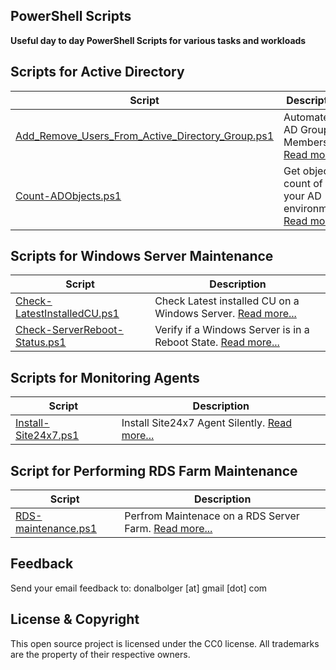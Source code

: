 PowerShell Scripts
-------------------------------------

**Useful day to day PowerShell Scripts for various tasks and workloads**

Scripts for Active Directory
-----------------------------

| Script                                               | Description                                                                                     |
| ---------------------------------------------------- | ----------------------------------------------------------------------------------------------- |
| [Add_Remove_Users_From_Active_Directory_Group.ps1](ActiveDirectory/Add_Remove_Users_From_Active_Directory_Group.ps1)           | Automate AD Group Membership. [Read more...](Docs/Add_Remove_Users_From_Active_Directory_Group.md)                  |
| [Count-ADObjects.ps1](ActiveDirectory/Count-ADObjects.ps1)           | Get object count of your AD environment. [Read more...](Docs/Count-ADObjects.md)                  |

Scripts for Windows Server Maintenance
-----------------------------

| Script                                               | Description                                                                                     |
| ---------------------------------------------------- | ----------------------------------------------------------------------------------------------- |
| [Check-LatestInstalledCU.ps1](Server-Maintenance/Check-LatestInstalledCU.ps1)           | Check Latest installed CU on a Windows Server. [Read more...](Docs/Check-LatestInstalledCU.md)                  |
| [Check-ServerReboot-Status.ps1](Server-Maintenance/Check-ServerReboot-Status.ps1)           | Verify if a Windows Server is in a Reboot State. [Read more...](Docs/Check-ServerReboot-Status.md)                  |

Scripts for Monitoring Agents
-----------------------------

| Script                                               | Description                                                                                     |
| ---------------------------------------------------- | ----------------------------------------------------------------------------------------------- |
| [Install-Site24x7.ps1](Install-Site24x7/Install-Site24x7.ps1)           | Install Site24x7 Agent Silently. [Read more...](Docs/Install-Site24x7.md)                  |

Script for Performing RDS Farm Maintenance
-----------------------------------------

| Script                                               | Description                                                                                     |
| ---------------------------------------------------- | ----------------------------------------------------------------------------------------------- |
| [RDS-maintenance.ps1](RDS-Maintenance/RDS_Maintenance.ps1)           | Perfrom Maintenace on a RDS Server Farm. [Read more...](Docs/RDS-Maintenace.md)                  |

Feedback
--------
Send your email feedback to: donalbolger [at] gmail [dot] com

License & Copyright
-------------------
This open source project is licensed under the CC0 license. All trademarks are the property of their respective owners.